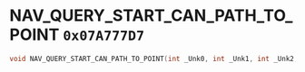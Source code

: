 # NAV_QUERY_START_CAN_PATH_TO_POINT `0x07A777D7`

```cpp
void NAV_QUERY_START_CAN_PATH_TO_POINT(int _Unk0, int _Unk1, int _Unk2, int _Unk3, int _Unk4, int _Unk5, int _Unk6, int _Unk7);
```